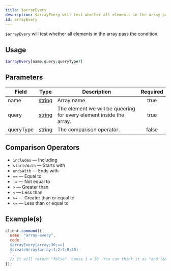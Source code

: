 ```yaml
---
title: $arrayEvery
description: $arrayEvery will test whether all elements in the array pass the condition.
id: arrayEvery
---
```


`$arrayEvery` will test whether all elements in the array pass the condition.

## Usage

```php
$arrayEvery[name;query;queryType?]
```

## Parameters

| Field     | Type                                                                                              | Description                                                         | Required |
| --------- | ------------------------------------------------------------------------------------------------- | ------------------------------------------------------------------- | :------: |
| name      | [string](https://developer.mozilla.org/en-US/docs/Web/JavaScript/Reference/Global_Objects/String) | Array name.                                                         |   true   |
| query     | [string](https://developer.mozilla.org/en-US/docs/Web/JavaScript/Reference/Global_Objects/String) | The element we will be queering for every element inside the array. |   true   |
| queryType | [string](https://developer.mozilla.org/en-US/docs/Web/JavaScript/Reference/Global_Objects/String) | The comparison operator.                                            |  false   |

## Comparison Operators

- `includes` — Including
- `startsWith` — Starts with
- `endsWith` — Ends with
- `==` — Equal to
- `!=` — Not equal to
- `>` — Greater than
- `<` — Less than
- `>=` — Greater than or equal to
- `<=` — Less than or equal to

## Example(s)

```javascript
client.command({
  name: "array-every",
  code: `
  $arrayEvery[array;30;==]
  $createArray[array;1;2;3;0;30]
  `,
  // It will return "false". Cause 1 ≠ 30. You can think it as "and (&&)" logical operator.
});
```

